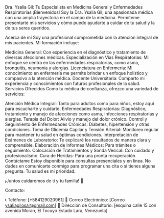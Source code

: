 

Dra. Ysalia Gil: Tu Especialista en Medicina General y Enfermedades Respiratorias
¡Bienvenidos! Soy la Dra. Ysalia Gil, una apasionada médica con una amplia trayectoria en el campo de la medicina. Permíteme presentarte mis servicios y cómo puedo ayudarte a cuidar de tu salud y la de tus seres queridos.

Acerca de mí
Soy una profesional comprometida con la atención integral de mis pacientes. Mi formación incluye:

Medicina General: Con experiencia en el diagnóstico y tratamiento de diversas afecciones médicas.
Especialización en Vías Respiratorias: Mi enfoque se centra en las enfermedades respiratorias, como asma, bronquitis, neumonía y alergias.
Licenciatura en Enfermería: Mi conocimiento en enfermería me permite brindar un enfoque holístico y compasivo a la atención médica.
Docente Universitaria: Comparto mi experiencia y conocimientos con futuros profesionales de la salud.
Servicios Ofrecidos
Como tu médica de confianza, ofrezco una variedad de servicios:

Atención Médica Integral: Tanto para adultos como para niños, estoy aquí para escucharte y cuidarte.
Enfermedades Respiratorias: Diagnóstico, tratamiento y manejo de afecciones como asma, infecciones respiratorias y alergias.
Terapia del Dolor: Alivio y manejo del dolor crónico.
Control y Seguimiento de Enfermedades Crónicas: Diabetes, hipertensión y otras condiciones.
Toma de Glicemia Capilar y Tensión Arterial: Monitoreo regular para mantener tu salud en óptimas condiciones.
Interpretación de Exámenes de Laboratorio: Te explicaré los resultados de manera clara y comprensible.
Elaboración de Informes Médicos: Para trámites o seguimiento.
Colocación de Tratamientos y Sonda Vesical: Con cuidado y profesionalismo.
Cura de Heridas: Para una pronta recuperación.
Contáctame
Estoy disponible para consultas presenciales y en línea. No dudes en comunicarte conmigo para programar una cita o si tienes alguna pregunta. Tu salud es mi prioridad.

¡Juntos cuidaremos de ti y tu familia! 🌟

Contacto:

📞 Teléfono: [+584129020961]
📧 Correo Electrónico: [Correo ysaliagilosal@gmail.com]
🏥 Dirección de Consultorio: [esquina calle 15 con avenida Moran, El Tocuyo Estado Lara, Venezuela]
